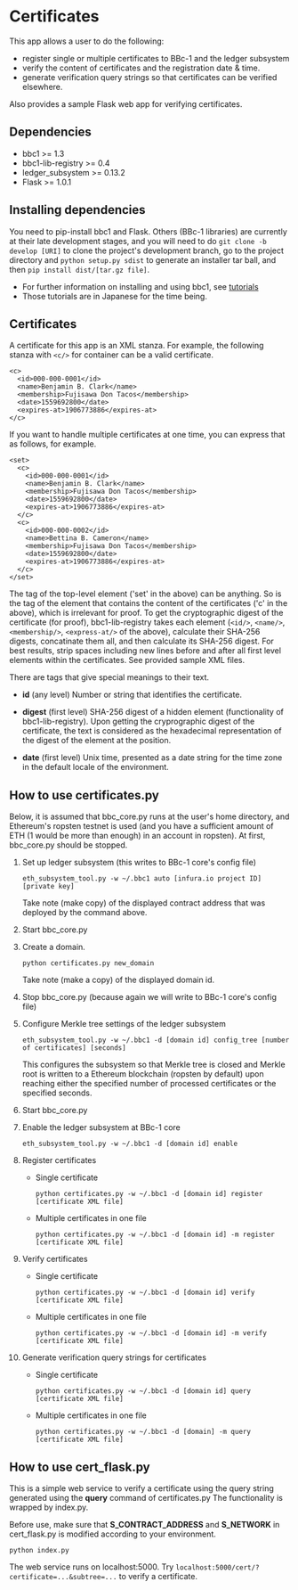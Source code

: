 Certificates
==========
This app allows a user to do the following:
* register single or multiple certificates to BBc-1 and the ledger subsystem
* verify the content of certificates and the registration date & time.
* generate verification query strings so that certificates can be verified elsewhere.

Also provides a sample Flask web app for verifying certificates.

## Dependencies
* bbc1 >= 1.3
* bbc1-lib-registry >= 0.4
* ledger_subsystem >= 0.13.2
* Flask >= 1.0.1

## Installing dependencies
You need to pip-install bbc1 and Flask. Others (BBc-1 libraries) are currently at their late development stages, and you will need to do `git clone -b develop [URI]`  to clone the project's development branch, go to the project directory and `python setup.py sdist` to generate an installer tar ball, and then `pip install dist/[tar.gz file]`.

* For further information on installing and using bbc1, see [tutorials](https://github.com/beyond-blockchain/bbc1/tree/develop/docs)
* Those tutorials are in Japanese for the time being.

## Certificates
A certificate for this app is an XML stanza. For example, the following stanza with ```<c/>``` for container can be a valid certificate.
```
<c>
  <id>000-000-0001</id>
  <name>Benjamin B. Clark</name>
  <membership>Fujisawa Don Tacos</membership>
  <date>1559692800</date>
  <expires-at>1906773886</expires-at>
</c>
```
If you want to handle multiple certificates at one time, you can express that as follows, for example.
```
<set>
  <c>
    <id>000-000-0001</id>
    <name>Benjamin B. Clark</name>
    <membership>Fujisawa Don Tacos</membership>
    <date>1559692800</date>
    <expires-at>1906773886</expires-at>
  </c>
  <c>
    <id>000-000-0002</id>
    <name>Bettina B. Cameron</name>
    <membership>Fujisawa Don Tacos</membership>
    <date>1559692800</date>
    <expires-at>1906773886</expires-at>
  </c>
</set>
```
The tag of the top-level element ('set' in the above) can be anything. So is the tag of the element that contains the content of the certificates ('c' in the above), which is irrelevant for proof. To get the cryptographic digest of the certificate (for proof), bbc1-lib-registry takes each element (```<id/>```, ```<name/>```, ```<membership/>```, ```<express-at/>``` of the above), calculate their SHA-256 digests, concatinate them all, and then calculate its SHA-256 digest. For best results, strip spaces including new lines before and after all first level elements within the certificates. See provided sample XML files.

There are tags that give special meanings to their text.

* **id** (any level) Number or string that identifies the certificate.

* **digest** (first level) SHA-256 digest of a hidden element (functionality of bbc1-lib-registry). Upon getting the cryprographic digest of the certificate, the text is considered as the hexadecimal representation of the digest of the element at the position.

* **date** (first level) Unix time, presented as a date string for the time zone in the default locale of the environment.

## How to use certificates.py
Below, it is assumed that bbc_core.py runs at the user's home directory, and Ethereum's ropsten testnet is used (and you have a sufficient amount of ETH (1 would be more than enough) in an account in ropsten). At first, bbc_core.py should be stopped.

1. Set up ledger subsystem (this writes to BBc-1 core's config file)

    ```
    eth_subsystem_tool.py -w ~/.bbc1 auto [infura.io project ID] [private key]
    ```

    Take note (make copy) of the displayed contract address that was deployed by the command above.

2. Start bbc_core.py

3. Create a domain.

    ```
    python certificates.py new_domain
    ```
    
    Take note (make a copy) of the displayed domain id.

4. Stop bbc_core.py (because again we will write to BBc-1 core's config file)

5. Configure Merkle tree settings of the ledger subsystem

    ```
    eth_subsystem_tool.py -w ~/.bbc1 -d [domain id] config_tree [number of certificates] [seconds]
    ```
    
    This configures the subsystem so that Merkle tree is closed and Merkle root is written to a Ethereum blockchain (ropsten by default) upon reaching either the specified number of processed certificates or the specified seconds.

6. Start bbc_core.py

7. Enable the ledger subsystem at BBc-1 core

    ```
    eth_subsystem_tool.py -w ~/.bbc1 -d [domain id] enable
    ```

8. Register certificates

    * Single certificate
    
        ```
        python certificates.py -w ~/.bbc1 -d [domain id] register [certificate XML file]
        ```
        
    * Multiple certificates in one file
    
        ```
        python certificates.py -w ~/.bbc1 -d [domain id] -m register [certificate XML file]
        ```

9. Verify certificates

    * Single certificate
    
        ```
        python certificates.py -w ~/.bbc1 -d [domain id] verify [certificate XML file]
        ```
        
    * Multiple certificates in one file
    
        ```
        python certificates.py -w ~/.bbc1 -d [domain id] -m verify [certificate XML file]
        ```

10. Generate verification query strings for certificates

    * Single certificate
    
        ```
        python certificates.py -w ~/.bbc1 -d [domain id] query [certificate XML file]
        ```
        
    * Multiple certificates in one file
    
        ```
        python certificates.py -w ~/.bbc1 -d [domain] -m query [certificate XML file]
        ```

## How to use cert_flask.py
This is a simple web service to verify a certificate using the query string generated using the **query** command of certificates.py The functionality is wrapped by index.py.

Before use, make sure that **S_CONTRACT_ADDRESS** and **S_NETWORK** in cert_flask.py is modified according to your environment.

```
python index.py
```
The web service runs on localhost:5000. Try ```localhost:5000/cert/?certificate=...&subtree=...``` to verify a certificate.

